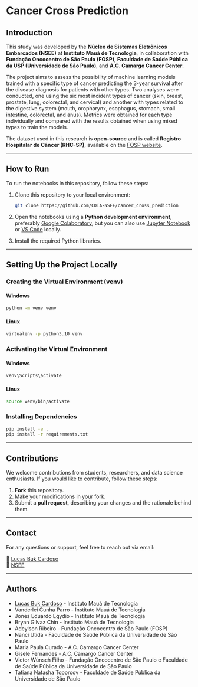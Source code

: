 # Cancer Cross Prediction  

## **Introduction**  

This study was developed by the **Núcleo de Sistemas Eletrônicos Embarcados (NSEE)** at **Instituto Mauá de Tecnologia**, in collaboration with **Fundação Oncocentro de São Paulo (FOSP)**, **Faculdade de Saúde Pública da USP (Universidade de São Paulo)**, and **A.C. Camargo Cancer Center**.  

The project aims to assess the possibility of machine learning models trained with a specific type of cancer predicting the 3-year survival after the disease diagnosis for patients with other types. Two analyses were conducted, one using the six most incident types of cancer (skin, breast, prostate, lung, colorectal, and cervical) and another with types related to the digestive system (mouth, oropharynx, esophagus, stomach, small intestine, colorectal, and anus). Metrics were obtained for each type individually and compared with the results obtained when using mixed types to train the models.  

The dataset used in this research is **open-source** and is called **Registro Hospitalar de Câncer (RHC-SP)**, available on the [FOSP website](https://fosp.saude.sp.gov.br/fosp/diretoria-adjunta-de-informacao-e-epidemiologia/rhc-registro-hospitalar-de-cancer/banco-de-dados-do-rhc/).  

---

## **How to Run**  

To run the notebooks in this repository, follow these steps:  

1. Clone this repository to your local environment:  

    ```bash
    git clone https://github.com/CDIA-NSEE/cancer_cross_prediction
    ```  

2. Open the notebooks using a **Python development environment**, preferably [Google Colaboratory](https://research.google.com/colaboratory/), but you can also use [Jupyter Notebook](https://jupyter.org/) or [VS Code](https://code.visualstudio.com/) locally.  

3. Install the required Python libraries.  

---

## **Setting Up the Project Locally**  

### **Creating the Virtual Environment (venv)**  

#### Windows  

```bash
python -m venv venv
```  

#### Linux  

```bash
virtualenv -p python3.10 venv
```  

### **Activating the Virtual Environment**  

#### Windows  

```bash
venv\Scripts\activate
```  

#### Linux  

```bash
source venv/bin/activate
```  

### **Installing Dependencies**  

```bash
pip install -e .
pip install -r requirements.txt
```  

---

## **Contributions**  

We welcome contributions from students, researchers, and data science enthusiasts. If you would like to contribute, follow these steps:  

1. **Fork** this repository.  
2. Make your modifications in your fork.  
3. Submit a **pull request**, describing your changes and the rationale behind them.  

---

## **Contact**  

For any questions or support, feel free to reach out via email:  

📧 [Lucas Buk Cardoso](mailto:lucas.cardoso@maua.br)  
📧 [NSEE](mailto:nsee@maua.br)  

---

## **Authors**  

- [Lucas Buk Cardoso](https://www.linkedin.com/in/lucasbukcardoso/) - Instituto Mauá de Tecnologia  
- Vanderlei Cunha Parro - Instituto Mauá de Tecnologia  
- Jones Eduardo Egydio - Instituto Mauá de Tecnologia
- Bryan Gilvaz Chin - Instituto Mauá de Tecnologia  
- Adeylson Ribeiro - Fundação Oncocentro de São Paulo (FOSP)  
- Nanci Utida - Faculdade de Saúde Pública da Universidade de São Paulo 
- Maria Paula Curado - A.C. Camargo Cancer Center  
- Gisele Fernandes - A.C. Camargo Cancer Center  
- Victor Wünsch Filho - Fundação Oncocentro de São Paulo e Faculdade de Saúde Pública da Universidade de São Paulo  
- Tatiana Natasha Toporcov - Faculdade de Saúde Pública da Universidade de São Paulo  

